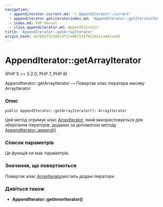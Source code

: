 ```yaml
---
navigation:
  - appenditerator.current.md: '« AppendIterator::current'
  - appenditerator.getiteratorindex.md: 'AppendIterator::getIteratorIndex »'
  - index.md: PHP Manual
  - class.appenditerator.md: AppendIterator
title: 'AppendIterator::getArrayIterator'
origin_hash: ddf652f5224dc9f1fa9671347921941ca401ea50
---
```

# AppendIterator::getArrayIterator

(PHP 5 >= 5.2.0, PHP 7, PHP 8)

AppendIterator::getArrayIterator — Повертає клас ітератора масиву ArrayIterator

### Опис

```methodsynopsis
public AppendIterator::getArrayIterator(): ArrayIterator
```

Цей метод отримує клас [ArrayIterator](class.arrayiterator.md), який використовується для зберігання ітераторів, доданих за допомогою методу [AppendIterator::append()](appenditerator.append.md)

### Список параметрів

Ця функція не має параметрів.

### Значення, що повертаються

Повертає клас [ArrayIterator](class.arrayiterator.md)містить додані ітератори.

### Дивіться також

-   **AppendIterator::getInnerIterator()**
